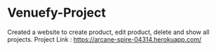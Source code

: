 # Venuefy-Project
Created a website to create product, edit product, delete and show all projects.
Project Link : https://arcane-spire-04314.herokuapp.com/
